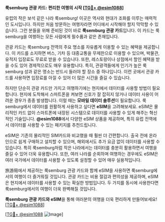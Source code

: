 **룩semburg 관광 카드: 편리한 여행의 시작 [[TG💪+ @esim1088](https://t.me/s/esim1088)]**

유럽의 작은 보석 같은 나라 룩semburg! 이곳은 역사와 현대가 조화를 이루는 매력적인 도시입니다. 하지만 처음 방문하는 여행자라면 어디에서 시작해야 할지 막막할 수 있습니다. 그런 분들을 위해 준비된 것이 바로 **룩semburg 관광 카드**입니다. 이 카드는 룩semburg을 여행하는 모든 사람에게 필수품과 같은 존재입니다.

관광 카드는 룩semburg 전역의 주요 명소를 자유롭게 이용할 수 있는 혜택을 제공합니다. 이 카드를 소지하면 버스, 기차 등 대중교통을 무제한으로 이용할 수 있으며, 박물관, 유적지 입장료도 무료로 받을 수 있습니다. 또한, 레스토랑이나 상점에서 할인 혜택을 받을 수도 있어 경제적으로도 매우 유용합니다. 특히, 관광객들에게 인기가 높은 룩semburg 성과 같은 명소는 반드시 들러야 할 장소 중 하나입니다. 이런 곳에서 관광 카드를 사용하면 입장료를 아낄 수 있어 더 많은 시간을 즐길 수 있습니다.

하지만 단순히 관광 카드만 가지고 여행하기에는 현지에서 데이터를 사용할 방법이 필요합니다. 현지에 도착해서 스마트폰을 켜보면 신호가 잘 잡히지 않거나 데이터 사용이 어려운 경우가 종종 발생합니다. 이럴 때는 **모바일 데이터 솔루션**이 필요합니다. 룩semburg에서 데이터를 원활하게 사용하고 싶다면 **eSIM**을 고려해보세요. eSIM은 물리적인 카드 없이 스마트폰에 내장된 시스템으로 데이터를 사용할 수 있게 해주는 혁신적인 기술입니다. **@esim1088**에서 다양한 eSIM 상품을 제공하며, 특히 유럽 전역에서 데이터를 사용할 수 있는 패키지를 추천드립니다. 

eSIM은 기존의 물리적인 SIM카드와 비교했을 때 훨씬 더 간편합니다. 출국 전에 온라인으로 쉽게 구매하고 설치할 수 있으며, 해외에서도 추가 요금 없이 데이터를 사용할 수 있습니다. 특히 룩semburg처럼 작은 나라에서는 데이터를 충분히 활용하면서 여행을 즐길 수 있어 더욱 유용합니다. 또한, 여러 나라를 순회하며 여행하는 경우에도 eSIM은 여러 국가에서 데이터를 사용할 수 있도록 설정할 수 있어 매우 실용적입니다.

旅游局에서 제공하는 룩semburg 관광 카드와 함께 eSIM을 사용하면 룩semburg에서의 여행이 더 즐거워질 것입니다. 관광 카드는 비용 절감과 편의성을 제공하며, eSIM은 현지에서 데이터를 사용할 수 있는 확실한 방법입니다. 두 가지를 동시에 사용한다면 룩semburg에서의 여행이 더욱 완벽해질 것입니다.

**룩semburg 관광 카드와 eSIM**을 통해 여러분의 여행을 더욱 편리하게 만들어보세요! [[TG💪+ @esim1088](https://t.me/s/esim1088)]  

[[TG💪+ @esim1088](https://t.me/s/esim1088) ![Image](https://i.postimg.cc/Y0z9fWf4/image.png)]